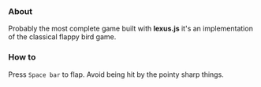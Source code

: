 <iframe src="" frameborder="0"></iframe>


### About

Probably the most complete game built with **lexus.js** it's an implementation of the classical flappy bird game.


### How to

Press `Space bar` to flap. Avoid being hit by the pointy sharp things.